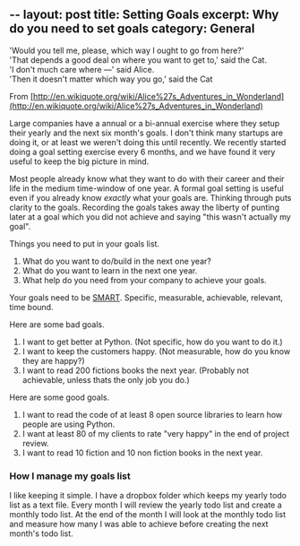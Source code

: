 --
layout: post
title: Setting Goals
excerpt: Why do you need to set goals
category: General
--

'Would you tell me, please, which way I ought to go from here?'  
'That depends a good deal on where you want to get to,' said the Cat.  
'I don't much care where —' said Alice.  
'Then it doesn't matter which way you go,' said the Cat  

From [http://en.wikiquote.org/wiki/Alice%27s_Adventures_in_Wonderland](http://en.wikiquote.org/wiki/Alice%27s_Adventures_in_Wonderland)

Large companies have a annual or a bi-annual exercise where they setup their yearly and the next six month's goals. I don't think many startups are doing it, or at least we weren't doing this until recently. We recently started doing a goal setting exercise every 6 months, and we have found it very useful to keep the big picture in mind.

Most people already know what they want to do with their career and their life in the medium time-window of one year. A formal goal setting is useful even if you already know *exactly* what your goals are. Thinking through puts clarity to the goals. Recording the goals takes away the liberty of punting later at a goal which you did not achieve and saying "this wasn't actually my goal".

Things you need to put in your goals list.

1. What do you want to do/build in the next one year?
2. What do you want to learn in the next one year.
3. What help do you need from your company to achieve your goals.

Your goals need to be [SMART](http://en.wikipedia.org/wiki/SMART_criteria). 
Specific, measurable, achievable, relevant, time bound.

Here are some bad goals.

1. I want to get better at Python. (Not specific, how do you want to do it.)
2. I want to keep the customers happy. (Not measurable, how do you know they are happy?)
3. I want to read 200 fictions books the next year. (Probably not achievable, unless thats the only job you do.)

Here are some good goals.

1. I want to read the code of at least 8 open source libraries to learn how people are using Python.
2. I want at least 80 of my clients to rate "very happy" in the end of project review.
3. I want to read 10 fiction and 10 non fiction books in the next year.


### How I manage my goals list

I like keeping it simple. I have a dropbox folder which keeps my yearly todo list as a text file. Every month I will review the yearly todo list and create a monthly todo list. At the end of the month I will look at the monthly todo list and measure how many I was able to achieve before creating the next month's todo list.


